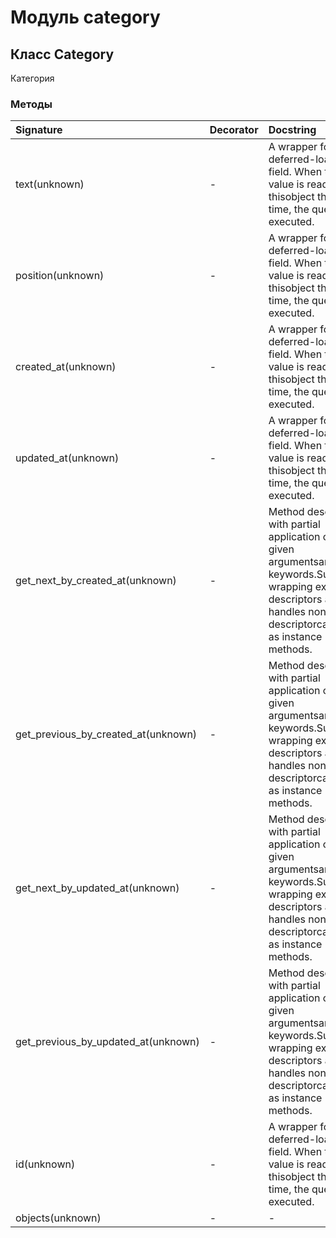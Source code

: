 # Модуль category



## Класс Category

Категория

### Методы

| Signature                           | Decorator | Docstring                                                                                                                                                                     |
| :---------------------------------- | :-------- | :---------------------------------------------------------------------------------------------------------------------------------------------------------------------------- |
| text(unknown)                       | -         | A wrapper for a deferred-loading field. When the value is read from thisobject the first time, the query is executed.                                                         |
| position(unknown)                   | -         | A wrapper for a deferred-loading field. When the value is read from thisobject the first time, the query is executed.                                                         |
| created_at(unknown)                 | -         | A wrapper for a deferred-loading field. When the value is read from thisobject the first time, the query is executed.                                                         |
| updated_at(unknown)                 | -         | A wrapper for a deferred-loading field. When the value is read from thisobject the first time, the query is executed.                                                         |
| get_next_by_created_at(unknown)     | -         | Method descriptor with partial application of the given argumentsand keywords.Supports wrapping existing descriptors and handles non-descriptorcallables as instance methods. |
| get_previous_by_created_at(unknown) | -         | Method descriptor with partial application of the given argumentsand keywords.Supports wrapping existing descriptors and handles non-descriptorcallables as instance methods. |
| get_next_by_updated_at(unknown)     | -         | Method descriptor with partial application of the given argumentsand keywords.Supports wrapping existing descriptors and handles non-descriptorcallables as instance methods. |
| get_previous_by_updated_at(unknown) | -         | Method descriptor with partial application of the given argumentsand keywords.Supports wrapping existing descriptors and handles non-descriptorcallables as instance methods. |
| id(unknown)                         | -         | A wrapper for a deferred-loading field. When the value is read from thisobject the first time, the query is executed.                                                         |
| objects(unknown)                    | -         | -                                                                                                                                                                             |